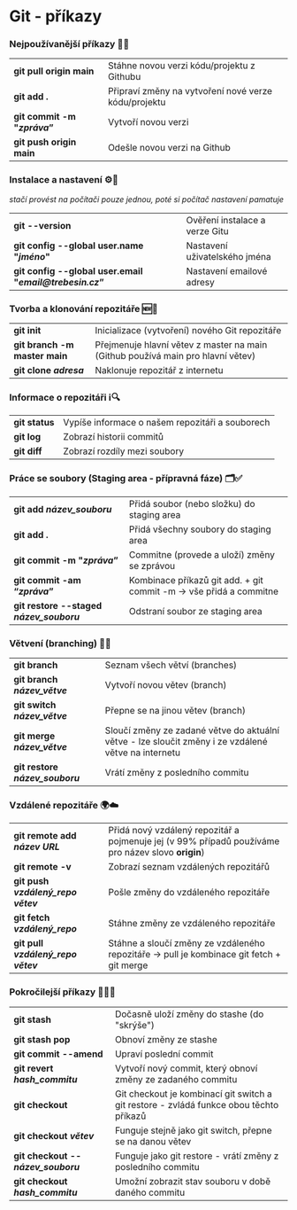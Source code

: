 # Git - příkazy

### Nejpoužívanější příkazy 🔄💾

<table>
  <tr>
    <td><strong>git pull origin main</strong></td>
    <td>Stáhne novou verzi kódu/projektu z Githubu</td>
  </tr>
  <tr>
    <td><strong>git add .</strong></td>
    <td>Připraví změny na vytvoření nové verze kódu/projektu</td>
  </tr>
  <tr>
    <td><strong>git commit -m "<i>zpráva</i>”</strong></td>
    <td>Vytvoří novou verzi</td>
  </tr>
  <tr>
    <td><strong>git push origin main</strong></td>
    <td>Odešle novou verzi na Github</td>
  </tr>
</table>

### Instalace a nastavení ⚙️🔧

_stačí provést na počítači pouze jednou, poté si počítač nastavení pamatuje_

<table>
  <tr>
    <td><strong>git --version</strong></td>
    <td>Ověření instalace a verze Gitu</td>
  </tr>
  <tr>
    <td><strong>git config --global user.name "<i>jméno</i>"</strong></td>
    <td>Nastavení uživatelského jména</td>
  </tr>
  <tr>
    <td><strong>git config --global user.email "<i>email@trebesin.cz</i>”</strong></td>
    <td>Nastavení emailové adresy</td>
  </tr>
</table>

### Tvorba a klonování repozitáře 🆕🐑

<table>
  <tr>
    <td><strong>git init</strong></td>
    <td>Inicializace (vytvoření) nového Git repozitáře</td>
  </tr>
  <tr>
    <td><strong>git branch -m master main</strong></td>
    <td>Přejmenuje hlavní větev z master na main (Github používá main pro hlavní větev)</td>
  </tr>
  <tr>
    <td><strong>git clone <i>adresa</i></strong></td>
    <td>Naklonuje repozitář z internetu</td>
  </tr>
</table>

### Informace o repozitáři ℹ️🔍

<table>
  <tr>
    <td><strong>git status</strong></td>
    <td>Vypíše informace o našem repozitáři a souborech</td>
  </tr>
  <tr>
    <td><strong>git log</strong></td>
    <td>Zobrazí historii commitů</td>
  </tr>
  <tr>
    <td><strong>git diff</strong></td>
    <td>Zobrazí rozdíly mezi soubory</td>
  </tr>
</table>

### Práce se soubory (Staging area - přípravná fáze) 🗂️✅

<table>
  <tr>
    <td><strong>git add <i>název_souboru<i></strong></td>
    <td>Přidá soubor (nebo složku) do staging area</td>
  </tr>
  <tr>
    <td><strong>git add .</strong></td>
    <td>Přidá všechny soubory do staging area</td>
  </tr>
  <tr>
    <td><strong>git commit -m "<i>zpráva</i>”</strong></td>
    <td>Commitne (provede a uloží) změny se zprávou</td>
  </tr>
  <tr>
    <td><strong>git commit -am “<i>zpráva</i>”</strong></td>
    <td>Kombinace příkazů git add. + git commit -m → vše přidá a commitne</td>
  </tr>
  <tr>
    <td><strong>git restore --staged <i>název_souboru<i></strong></td>
    <td>Odstraní soubor ze staging area</td>
  </tr>
</table>

### Větvení (branching) 🌳🍴

<table>
  <tr>
    <td><strong>git branch</strong></td>
    <td>Seznam všech větví (branches)</td>
  </tr>
  <tr>
    <td><strong>git branch <i>název_větve</i></strong></td>
    <td>Vytvoří novou větev (branch)</td>
  </tr>
  <tr>
    <td><strong>git switch <i>název_větve</i></strong></td>
    <td>Přepne se na jinou větev (branch)</td>
  </tr>
  <tr>
    <td><strong>git merge <i>název_větve</i></strong></td>
    <td>Sloučí změny ze zadané větve do aktuální větve - lze sloučit změny i ze vzdálené větve na internetu</td>
  </tr>
  <tr>
    <td><strong>git restore <i>název_souboru</i></strong></td>
    <td>Vrátí změny z posledního commitu</td>
  </tr>
</table>

### Vzdálené repozitáře 🌍☁️

<table>
  <tr>
    <td><strong>git remote add <i>název</i> <i>URL</i></strong></td>
    <td>Přidá nový vzdálený repozitář a pojmenuje jej (v 99% případů používáme pro název slovo <strong>origin</strong>)</td>
  </tr>
  <tr>
    <td><strong>git remote -v</strong></td>
    <td>Zobrazí seznam vzdálených repozitářů</td>
  </tr>
  <tr>
    <td><strong>git push <i>vzdálený_repo</i> <i>větev</i></strong></td>
    <td>Pošle změny do vzdáleného repozitáře</td>
  </tr>
  <tr>
    <td><strong>git fetch <i>vzdálený_repo</i></strong></td>
    <td>Stáhne změny ze vzdáleného repozitáře </td>
  </tr>
  <tr>
    <td><strong>git pull <i>vzdálený_repo</i> <i>větev</i></strong></td>
    <td>Stáhne a sloučí změny ze vzdáleného repozitáře -> pull je kombinace git fetch + git merge</td>
  </tr>
</table>

### Pokročilejší příkazy 🧙‍♂️🚀

<table>
  <tr>
    <td><strong>git stash</strong></td>
    <td>Dočasně uloží změny do stashe (do "skrýše")</td>
  </tr>
  <tr>
    <td><strong>git stash pop</strong></td>
    <td>Obnoví změny ze stashe</td>
  </tr>
  <tr>
    <td><strong>git commit --amend</strong></td>
    <td>Upraví poslední commit</td>
  </tr>
  <tr>
    <td><strong>git revert <i>hash_commitu</i></strong></td>
    <td>Vytvoří nový commit, který obnoví změny ze zadaného commitu</td>
  </tr>
  <tr>
    <td><strong>git checkout</strong></td>
    <td>Git checkout je kombinací git switch a git restore - zvládá funkce obou těchto příkazů</td>
  </tr>
  <tr>
    <td><strong>git checkout <i>větev</i></strong></td>
    <td>Funguje stejně jako git switch, přepne se na danou větev</td>
  </tr>
  <tr>
    <td><strong>git checkout --<i>název_souboru</i></strong></td>
    <td>Funguje jako git restore - vrátí změny z posledního commitu</td>
  </tr>
  <tr>
    <td><strong>git checkout <i>hash_commitu</i></strong></td>
    <td>Umožní zobrazit stav souboru v době daného commitu</td>
  </tr>
</table>
